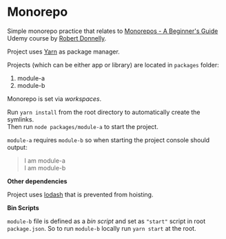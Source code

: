 # Monorepo

Simple monorepo practice that relates to [Monorepos - A Beginner's Guide](https://www.udemy.com/course/monorepos-a-beginners-guide) Udemy course by [Robert Donnelly](https://www.udemy.com/user/robert-donnelly-6).

Project uses [Yarn](https://classic.yarnpkg.com) as package manager.

Projects (which can be either app or library) are located in `packages` folder:

1. module-a
1. module-b

Monorepo is set via _workspaces_.

Run `yarn install` from the root directory to automatically create the symlinks.  
Then run `node packages/module-a` to start the project.

`module-a` requires `module-b` so when starting the project console should output:

> I am module-a  
> I am module-b

**Other dependencies**

Project uses [lodash](https://github.com/lodash/lodash) that is prevented from hoisting.

**Bin Scripts**

`module-b` file is defined as a _bin script_ and set as `"start"` script in root `package.json`. So to run `module-b` locally run `yarn start` at the root.

